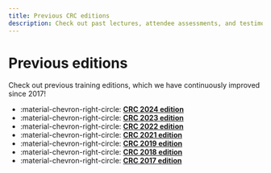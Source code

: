 ```yaml
---
title: Previous CRC editions
description: Check out past lectures, attendee assessments, and testimonials.
---
```


# Previous editions

Check out previous training editions, which we have continuously improved since 2017!

<div class="grid cards" markdown>

- :material-chevron-right-circle: [__CRC 2024 edition__](../2024/index.md)
- :material-chevron-right-circle: [__CRC 2023 edition__](../2023/index.md)
- :material-chevron-right-circle: [__CRC 2022 edition__](../2022/index.md)
- :material-chevron-right-circle: [__CRC 2021 edition__](../2021/index.md)
- :material-chevron-right-circle: [__CRC 2019 edition__](../2019/index.md)
- :material-chevron-right-circle: [__CRC 2018 edition__](../2018/index.md)
- :material-chevron-right-circle: [__CRC 2017 edition__](../2017/index.md)

</div>
